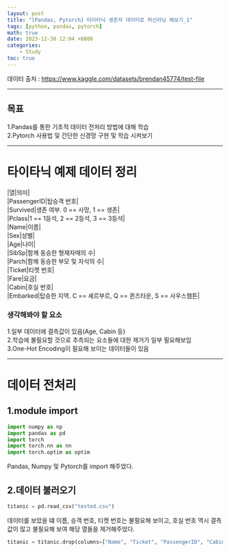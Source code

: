 ```yaml
---
layout: post
title: "[Pandas, Pytorch] 타이타닉 생존자 데이터로 머신러닝 해보기_1"
tags: [python, pandas, pytorch]
math: true
date: 2023-12-30 12:04 +0800
categories:
    - Study
toc: true
---
```

데이터 출처 : https://www.kaggle.com/datasets/brendan45774/test-file
* * *
## 목표
1.Pandas를 통한 기초적 데이터 전처리 방법에 대해 학습   
2.Pytorch 사용법 및 간단한 신경망 구현 및 학습 시켜보기   
* * *
# 타이타닉 예제 데이터 정리   
   
|열|의미|   
|PassengerID|탑승객 번호|   
|Survived|생존 여부. 0 == 사망, 1 == 생존|   
|Pclass|1 == 1등석, 2 == 2등석, 3 == 3등석|   
|Name|이름|   
|Sex|성별|   
|Age|나이|   
|SibSp|함께 동승한 형재자매의 수|   
|Parch|함께 동승한 부모 및 자식의 수|   
|Ticket|티켓 번호|   
|Fare|요금|   
|Cabin|호실 번호|   
|Embarked|탑승한 지역. C == 셰르부르, Q == 퀸즈타운, S == 사우스햄튼|   
   
### 생각해봐야 할 요소
1.일부 데이터에 결측값이 있음(Age, Cabin 등)   
2.학습에 불필요할 것으로 추측되는 요소들에 대한 제거가 일부 필요해보임   
3.One-Hot Encoding이 필요해 보이는 데이터들이 있음   
* * *
# 데이터 전처리
## 1.module import
```python
import numpy as np
import pandas as pd
import torch
import torch.nn as nn
import torch.optim as optim
```
Pandas, Numpy 및 Pytorch를 import 해주었다.   
## 2.데이터 불러오기
```python
titanic = pd.read_csv("tested.csv")
```
데이터를 보았을 떄 이름, 승객 번호, 티켓 번호는 불필요해 보이고, 호실 번호 역시 결측값이 많고 불필요해 보여 해당 열들을 제거해주었다.
```python
titanic = titanic.drop(columns=["Name", "Ticket", "PassengerID", "Cabin"])
```
